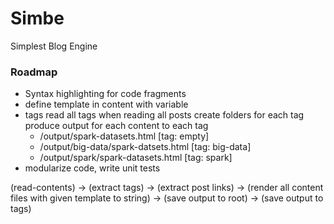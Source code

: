 # Simbe
Simplest Blog Engine


### Roadmap
- Syntax highlighting for code fragments
- define template in content with variable
- tags
   read all tags when reading all posts
   create folders for each tag
   produce output for each content to each tag
   - /output/spark-datasets.html         [tag: empty]
   - /output/big-data/spark-datsets.html [tag: big-data]
   - /output/spark/spark-datasets.html   [tag: spark]
- modularize code, write unit tests




(read-contents) -> (extract tags)
                -> (extract post links)
				-> (render all content files with given template to string) -> (save output to root)
				                                                            -> (save output to tags)
																			
																			